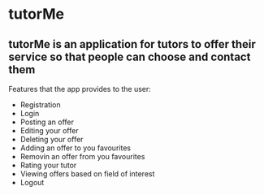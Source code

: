 # tutorMe

## tutorMe is an application for tutors to offer their service so that people can choose and contact them

Features that the app provides to the user:
* Registration  
* Login
* Posting an offer
* Editing your offer
* Deleting your offer
* Adding an offer to you favourites
* Removin an offer from you favourites
* Rating your tutor
* Viewing offers based on field of interest
* Logout

